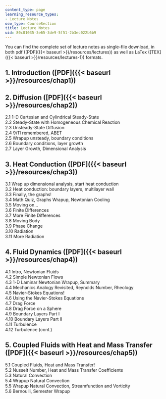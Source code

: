 ```yaml
---
content_type: page
learning_resource_types:
- Lecture Notes
ocw_type: CourseSection
title: Lecture Notes
uid: 80c01035-3e65-3de9-5f51-2b3ec022b6b9
---
```


You can find the complete set of lecture notes as single-file download, in both pdf ([PDF]({{< baseurl >}}/resources/lectures)) as well as LaTex ([TEX]({{< baseurl >}}/resources/lectures-1)) formats.

1\. Introduction ([PDF]({{< baseurl >}}/resources/chap1))
---------------------------------------------------------

2\. Diffusion ([PDF]({{< baseurl >}}/resources/chap2))
------------------------------------------------------

2.1 1-D Cartesian and Cylindrical Steady-State  
2.2 Steady-State with Homogeneous Chemical Reaction  
2.3 Unsteady-State Diffusion  
2.4 9/11 remembered, ABET  
2.5 Wrapup unsteady, boundary conditions  
2.6 Boundary conditions, layer growth  
2.7 Layer Growth, Dimensional Analysis

3\. Heat Conduction ([PDF]({{< baseurl >}}/resources/chap3))
------------------------------------------------------------

3.1 Wrap up dimensional analysis, start heat conduction  
3.2 Heat conduction: boundary layers, multilayer wall  
3.3 Finally, the graphs!  
3.4 Math Quiz, Graphs Wrapup, Newtonian Cooling  
3.5 Moving on...  
3.6 Finite Differences  
3.7 More Finite Differences  
3.8 Moving Body  
3.9 Phase Change  
3.10 Radiation  
3.11 More Radiation

4\. Fluid Dynamics ([PDF]({{< baseurl >}}/resources/chap4))
-----------------------------------------------------------

4.1 Intro, Newtonian Fluids  
4.2 Simple Newtonian Flows  
4.3 1-D Laminar Newtonian Wrapup, Summary  
4.4 Mechanics Analogy Revisited, Reynolds Number, Rheology  
4.5 Navier-Stokes Equations!  
4.6 Using the Navier-Stokes Equations  
4.7 Drag Force  
4.8 Drag Force on a Sphere  
4.9 Boundary Layers Part I  
4.10 Boundary Layers Part II  
4.11 Turbulence  
4.12 Turbulence (cont.)

5\. Coupled Fluids with Heat and Mass Transfer ([PDF]({{< baseurl >}}/resources/chap5))
---------------------------------------------------------------------------------------

5.1 Coupled Fluids, Heat and Mass Transfer!  
5.2 Nusselt Number, Heat and Mass Transfer Coefficients  
5.3 Natural Convection  
5.4 Wrapup Natural Convection  
5.5 Wrapup Natural Convection, Streamfunction and Vorticity  
5.6 Bernoulli, Semester Wrapup